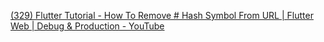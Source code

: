 [(329) Flutter Tutorial - How To Remove # Hash Symbol From URL | Flutter Web | Debug & Production - YouTube](https://www.youtube.com/watch?v=D5o0oC2_J80)